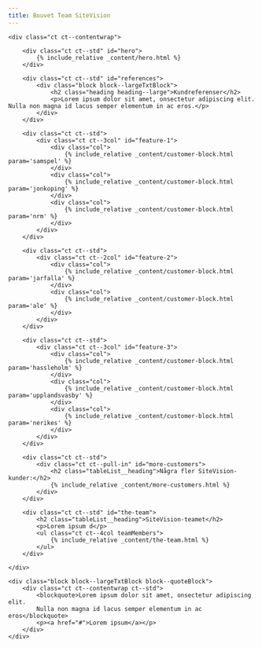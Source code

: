 ```yaml
---
title: Bouvet Team SiteVision
---
```


<div role="main">
    
    <div class="ct ct--contentwrap">
        
        <div class="ct ct--std" id="hero">
            {% include_relative _content/hero.html %}
        </div>
        
        <div class="ct ct--std" id="references">
            <div class="block block--largeTxtBlock">
                <h2 class="heading heading--large">Kundreferenser</h2>
                <p>Lorem ipsum dolor sit amet, onsectetur adipiscing elit. Nulla non magna id lacus semper elementum in ac eros.</p>
            </div>
        </div>
        
        <div class="ct ct--std">
            <div class="ct ct--3col" id="feature-1">
                <div class="col">
                    {% include_relative _content/customer-block.html param='samspel' %}
                </div>
                <div class="col">
                    {% include_relative _content/customer-block.html param='jonkoping' %}         
                </div>
                <div class="col">
                    {% include_relative _content/customer-block.html param='nrm' %}
                </div>
            </div>
        </div>
        
        <div class="ct ct--std">
            <div class="ct ct--2col" id="feature-2">
                <div class="col">
                    {% include_relative _content/customer-block.html param='jarfalla' %}         
                </div>
                <div class="col">
                    {% include_relative _content/customer-block.html param='ale' %}
                </div>
            </div>
        </div>
        
        <div class="ct ct--std">
            <div class="ct ct--3col" id="feature-3">
                <div class="col">
                    {% include_relative _content/customer-block.html param='hassleholm' %}
                </div>
                <div class="col">
                    {% include_relative _content/customer-block.html param='upplandsvasby' %}         
                </div>
                <div class="col">
                    {% include_relative _content/customer-block.html param='nerikes' %}
                </div>
            </div>
        </div>
        
        <div class="ct ct--std">
            <div class="ct ct--pull-in" id="more-customers">
                <h2 class="tableList__heading">Några fler SiteVision-kunder:</h2>
                {% include_relative _content/more-customers.html %}
            </div>
        </div>
        
        <div class="ct ct--std" id="the-team">
            <h2 class="tableList__heading">SiteVision-teamet</h2>
            <p>Lorem ipsum d</p>
            <ul class="ct ct--4col teamMembers">
                {% include_relative _content/the-team.html %}
            </ul>
        </div>
        
    </div>
    
    <div class="block block--largeTxtBlock block--quoteBlock">
        <div class="ct ct--contentwrap ct--std">
            <blockquote>Lorem ipsum dolor sit amet, onsectetur adipiscing elit. 
            Nulla non magna id lacus semper elementum in ac eros</blockquote>
            <p><a href="#">Lorem ipsum</a></p>
        </div>
    </div>
    
</div><!-- role=main -->







